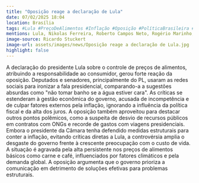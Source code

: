 ```yaml
---
title: "Oposição reage a declaração de Lula"
date: 07/02/2025 18:04
location: Brasília
tags: #Lula #PreçoDeAlimentos #Inflação #Oposição #PolíticaBrasileira #GovernoLula #CriseEconômica #GastosPúblicos #Política #Brasil #abc360noticias
mentions: Lula, Nikolas Ferreira, Roberto Campos Neto, Rogério Marinho, Gustavo Gayer, Ciro Nogueira, Carol de Toni, Jair Bolsonaro, Hugo Motta, Rui Costa, Pedro Lupion, Sóstenes Cavalcante.
image-source: Ricardo Stuckert
image-url: assets/images/news/Oposição reage a declaração de Lula.jpg
highlight: false
---
```


A declaração do presidente Lula sobre o controle de preços de alimentos, atribuindo a responsabilidade ao consumidor, gerou forte reação da oposição.  Deputados e senadores, principalmente do PL, usaram as redes sociais para ironizar a fala presidencial, comparando-a a sugestões absurdas como "não tomar banho se a água estiver cara".  As críticas se estenderam à gestão econômica do governo, acusada de incompetência e de culpar fatores externos pela inflação, ignorando a influência da política fiscal e da alta dos juros.  A oposição também aproveitou para destacar outros pontos polêmicos, como a suspeita de desvio de recursos públicos em contratos com ONGs e recorde de gastos com viagens presidenciais.  Embora o presidente da Câmara tenha defendido medidas estruturais para conter a inflação, evitando críticas diretas a Lula,  a controvérsia amplia o desgaste do governo frente à crescente preocupação com o custo de vida.  A situação é agravada pela alta persistente nos preços de alimentos básicos como carne e café, influenciados por fatores climáticos e pela demanda global.  A oposição argumenta que o governo prioriza a comunicação em detrimento de soluções efetivas para problemas estruturais.
